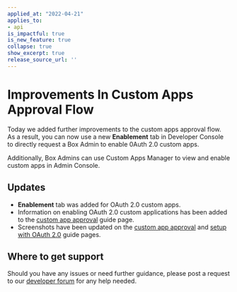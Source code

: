 ```yaml
---
applied_at: "2022-04-21"
applies_to: 
- api
is_impactful: true
is_new_feature: true
collapse: true
show_excerpt: true
release_source_url: ''
---
```


# Improvements In Custom Apps Approval Flow

Today we added further improvements to the custom apps approval flow. As a result, you can now use a new **Enablement** tab in Developer Console to directly request a Box Admin to enable 0Auth 2.0 custom apps. 

Additionally, Box Admins can use Custom Apps Manager to view and enable custom apps in Admin Console.

## Updates

* **Enablement** tab was added for OAuth 2.0 custom apps.
* Information on enabling OAuth 2.0 custom applications has been added to the [custom app approval][2] guide page.
* Screenshots have been updated on the [custom app approval][2] and [setup with OAuth 2.0][3] guide pages.

## Where to get support

Should you have any issues or need further guidance, please post a request to
our [developer forum][1] for any help needed.

[1]: https://support.box.com/hc/en-us/community/topics/360001932973-Platform-and-Developer-Forum
[2]: g://authorization/custom-app-approval
[3]: g://authentication/oauth2/oauth2-setup
